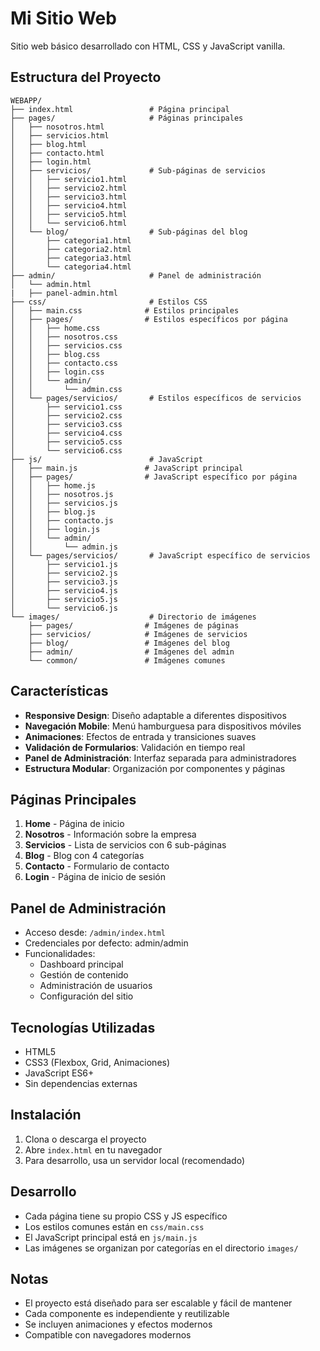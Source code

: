 # Mi Sitio Web

Sitio web básico desarrollado con HTML, CSS y JavaScript vanilla.

## Estructura del Proyecto

```
WEBAPP/
├── index.html                 # Página principal
├── pages/                     # Páginas principales
│   ├── nosotros.html
│   ├── servicios.html
│   ├── blog.html
│   ├── contacto.html
│   ├── login.html
│   ├── servicios/             # Sub-páginas de servicios
│   │   ├── servicio1.html
│   │   ├── servicio2.html
│   │   ├── servicio3.html
│   │   ├── servicio4.html
│   │   ├── servicio5.html
│   │   └── servicio6.html
│   └── blog/                  # Sub-páginas del blog
│       ├── categoria1.html
│       ├── categoria2.html
│       ├── categoria3.html
│       └── categoria4.html
├── admin/                     # Panel de administración
│   └── admin.html
|   ├── panel-admin.html
├── css/                       # Estilos CSS
│   ├── main.css              # Estilos principales
│   ├── pages/                # Estilos específicos por página
│   │   ├── home.css
│   │   ├── nosotros.css
│   │   ├── servicios.css
│   │   ├── blog.css
│   │   ├── contacto.css
│   │   ├── login.css
│   │   └── admin/
│   │       └── admin.css
│   └── pages/servicios/       # Estilos específicos de servicios
│       ├── servicio1.css
│       ├── servicio2.css
│       ├── servicio3.css
│       ├── servicio4.css
│       ├── servicio5.css
│       └── servicio6.css
├── js/                        # JavaScript
│   ├── main.js               # JavaScript principal
│   ├── pages/                # JavaScript específico por página
│   │   ├── home.js
│   │   ├── nosotros.js
│   │   ├── servicios.js
│   │   ├── blog.js
│   │   ├── contacto.js
│   │   ├── login.js
│   │   └── admin/
│   │       └── admin.js
│   └── pages/servicios/       # JavaScript específico de servicios
│       ├── servicio1.js
│       ├── servicio2.js
│       ├── servicio3.js
│       ├── servicio4.js
│       ├── servicio5.js
│       └── servicio6.js
└── images/                    # Directorio de imágenes
    ├── pages/                # Imágenes de páginas
    ├── servicios/            # Imágenes de servicios
    ├── blog/                 # Imágenes del blog
    ├── admin/                # Imágenes del admin
    └── common/               # Imágenes comunes
```

## Características

- **Responsive Design**: Diseño adaptable a diferentes dispositivos
- **Navegación Mobile**: Menú hamburguesa para dispositivos móviles
- **Animaciones**: Efectos de entrada y transiciones suaves
- **Validación de Formularios**: Validación en tiempo real
- **Panel de Administración**: Interfaz separada para administradores
- **Estructura Modular**: Organización por componentes y páginas

## Páginas Principales

1. **Home** - Página de inicio
2. **Nosotros** - Información sobre la empresa
3. **Servicios** - Lista de servicios con 6 sub-páginas
4. **Blog** - Blog con 4 categorías
5. **Contacto** - Formulario de contacto
6. **Login** - Página de inicio de sesión

## Panel de Administración

- Acceso desde: `/admin/index.html`
- Credenciales por defecto: admin/admin
- Funcionalidades:
  - Dashboard principal
  - Gestión de contenido
  - Administración de usuarios
  - Configuración del sitio

## Tecnologías Utilizadas

- HTML5
- CSS3 (Flexbox, Grid, Animaciones)
- JavaScript ES6+
- Sin dependencias externas

## Instalación

1. Clona o descarga el proyecto
2. Abre `index.html` en tu navegador
3. Para desarrollo, usa un servidor local (recomendado)

## Desarrollo

- Cada página tiene su propio CSS y JS específico
- Los estilos comunes están en `css/main.css`
- El JavaScript principal está en `js/main.js`
- Las imágenes se organizan por categorías en el directorio `images/`

## Notas

- El proyecto está diseñado para ser escalable y fácil de mantener
- Cada componente es independiente y reutilizable
- Se incluyen animaciones y efectos modernos
- Compatible con navegadores modernos
